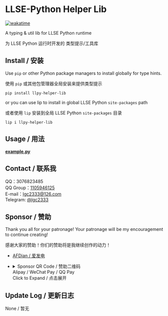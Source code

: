 <!-- markdownlint-disable MD033 MD036 -->

# LLSE-Python Helper Lib

[![wakatime](https://wakatime.com/badge/user/b61b0f9a-f40b-4c82-bc51-0a75c67bfccf/project/dcd72d53-ac99-4567-a96a-e3de0d0b6836.svg)](https://wakatime.com/badge/user/b61b0f9a-f40b-4c82-bc51-0a75c67bfccf/project/dcd72d53-ac99-4567-a96a-e3de0d0b6836)

A typing & util lib for LLSE Python runtime

为 LLSE Python 运行时开发的 类型提示/工具库

## Install / 安装

Use `pip` or other Python package managers to install globally for type hints.

使用 `pip` 或其他包管理器全局安装来提供类型提示

```shell
pip install llpy-helper-lib
```

or you can use lip to install in global LLSE Python `site-packages` path

或者使用 `lip` 安装到全局 LLSE Python `site-packages` 目录

```shell
lip i llpy-helper-lib
```

## Usage / 用法

**[example.py](./example.py)**

## Contact / 联系我

QQ：3076823485  
QQ Group：[1105946125](https://jq.qq.com/?_wv=1027&k=Z3n1MpEp)  
E-mail：<lgc2333@126.com>  
Telegram: [@lgc2333](https://t.me/lgc2333)

## Sponsor / 赞助

Thank you all for your patronage! Your patronage will be my encouragement to continue creating!

感谢大家的赞助！你们的赞助将是我继续创作的动力！

- [AFDian / 爱发电](https://afdian.net/@lgc2333)
- <details>
    <summary>
      Sponsor QR Code / 赞助二维码<br />
      Alipay / WeChat Pay / QQ Pay<br />
      Click to Expand / 点击展开
    </summary>

  ![讨饭](https://raw.githubusercontent.com/lgc2333/ShigureBotMenu/master/src/imgs/sponsor.png)

  </details>

## Update Log / 更新日志

None / 暂无
